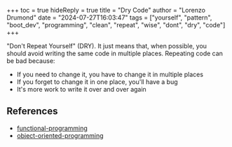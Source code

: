 +++
toc = true
hideReply = true
title = "Dry Code"
author = "Lorenzo Drumond"
date = "2024-07-27T16:03:47"
tags = ["yourself",  "pattern",  "boot_dev",  "programming",  "clean",  "repeat",  "wise",  "dont",  "dry",  "code"]
+++



"Don't Repeat Yourself" (DRY). It just means that, when possible, you should avoid writing the same code in multiple places. Repeating code can be bad because:

- If you need to change it, you have to change it in multiple places
- If you forget to change it in one place, you'll have a bug
- It's more work to write it over and over again

## References
- [functional-programming](/wiki/functional-programming/)
- [object-oriented-programming](/wiki/object-oriented-programming/)
